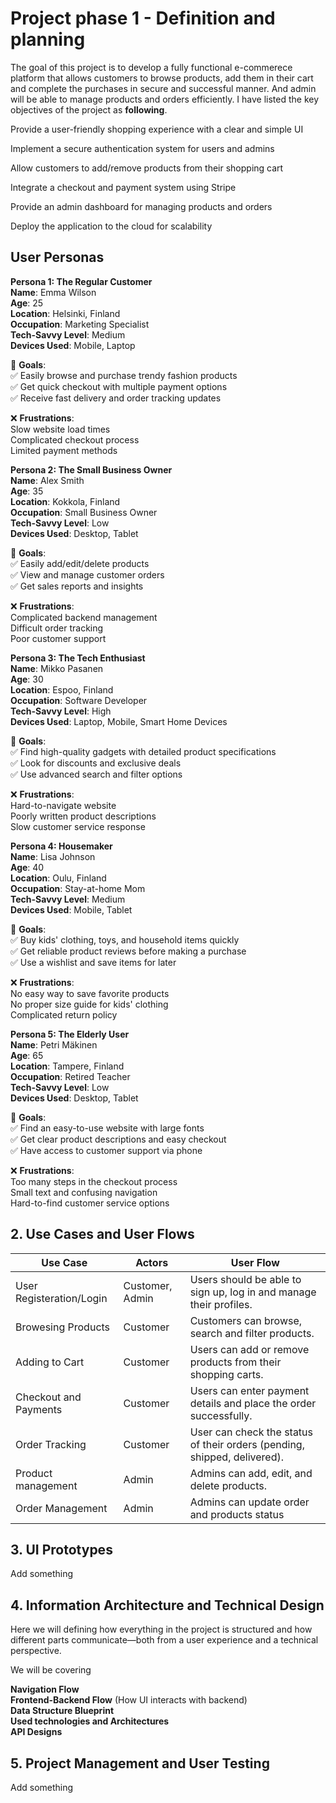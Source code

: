# Project phase 1 - Definition and planning

The goal of this project is to develop a fully functional e-commerece platform that allows customers to browse products, add them in their cart and complete the purchases in secure and successful manner. And admin will be able to manage products and orders efficiently.
I have listed the key objectives of the project as **following**.

Provide a user-friendly shopping experience with a clear and simple UI

Implement a secure authentication system for users and admins

Allow customers to add/remove products from their shopping cart

Integrate a checkout and payment system using Stripe

Provide an admin dashboard for managing products and orders

Deploy the application to the cloud for scalability



## User Personas

**Persona 1: The Regular Customer**  
**Name**: Emma Wilson  
**Age**: 25  
**Location**: Helsinki, Finland  
**Occupation**: Marketing Specialist  
**Tech-Savvy Level**: Medium  
**Devices Used**: Mobile, Laptop  

🎯 **Goals**:  
✅ Easily browse and purchase trendy fashion products  
✅ Get quick checkout with multiple payment options  
✅ Receive fast delivery and order tracking updates  

❌ **Frustrations**:  
Slow website load times  
Complicated checkout process  
Limited payment methods  


**Persona 2: The Small Business Owner**  
**Name**: Alex Smith  
**Age**: 35  
**Location**: Kokkola, Finland  
**Occupation**: Small Business Owner    
**Tech-Savvy Level**: Low  
**Devices Used**: Desktop, Tablet  

🎯 **Goals**:  
✅ Easily add/edit/delete products  
✅ View and manage customer orders  
✅ Get sales reports and insights  

❌ **Frustrations**:  
Complicated backend management  
Difficult order tracking  
Poor customer support  


**Persona 3: The Tech Enthusiast**  
**Name**: Mikko Pasanen  
**Age**: 30  
**Location**: Espoo, Finland  
**Occupation**: Software Developer  
**Tech-Savvy Level**: High  
**Devices Used**: Laptop, Mobile, Smart Home Devices  

🎯 **Goals**:  
✅ Find high-quality gadgets with detailed product specifications  
✅ Look for discounts and exclusive deals  
✅ Use advanced search and filter options  

❌ **Frustrations**:  
Hard-to-navigate website  
Poorly written product descriptions  
Slow customer service response  


**Persona 4: Housemaker**  
**Name**: Lisa Johnson  
**Age**: 40  
**Location**: Oulu, Finland  
**Occupation**: Stay-at-home Mom  
**Tech-Savvy Level**: Medium  
**Devices Used**: Mobile, Tablet  

🎯 **Goals**:  
✅ Buy kids' clothing, toys, and household items quickly  
✅ Get reliable product reviews before making a purchase  
✅ Use a wishlist and save items for later  

❌ **Frustrations**:  
No easy way to save favorite products  
No proper size guide for kids' clothing  
Complicated return policy  


**Persona 5: The Elderly User**  
**Name**: Petri Mäkinen  
**Age**: 65  
**Location**: Tampere, Finland  
**Occupation**: Retired Teacher  
**Tech-Savvy Level**: Low  
**Devices Used**: Desktop, Tablet  

🎯 **Goals**:  
✅ Find an easy-to-use website with large fonts  
✅ Get clear product descriptions and easy checkout  
✅ Have access to customer support via phone  

❌ **Frustrations**:  
Too many steps in the checkout process  
Small text and confusing navigation  
Hard-to-find customer service options  



## 2. Use Cases and User Flows

| Use Case | 	Actors| 	User Flow |
|----------|----------|----------|
| User Registeration/Login | Customer, Admin | Users should be able to sign up, log in and manage their profiles. |
| Browesing Products | Customer | Customers can browse, search and filter products. |
| Adding to Cart | Customer | Users can add or remove products from their shopping carts. |
| Checkout and Payments | Customer | Users can enter payment details and place the order successfully. |
| Order Tracking | Customer | User can check the status of their orders (pending, shipped, delivered). |
| Product management | Admin | Admins can add, edit, and delete products. |
| Order Management | Admin | Admins can update order and products status |

## 3. UI Prototypes

Add something

## 4. Information Architecture and Technical Design

Here we will defining how everything in the project is structured and how different parts communicate—both from a user experience and a technical perspective.  
  
We will be covering  
  
**Navigation Flow**  
**Frontend-Backend Flow** (How UI interacts with backend)  
**Data Structure Blueprint**  
**Used technologies and Architectures**  
**API Designs**  





## 5. Project Management and User Testing

Add something
